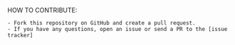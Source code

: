 HOW TO CONTRIBUTE:

    - Fork this repository on GitHub and create a pull request.
    - If you have any questions, open an issue or send a PR to the [issue tracker]
